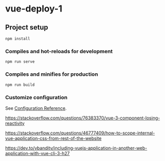 # vue-deploy-1

## Project setup
```
npm install
```

### Compiles and hot-reloads for development
```
npm run serve
```

### Compiles and minifies for production
```
npm run build
```

### Customize configuration
See [Configuration Reference](https://cli.vuejs.org/config/).


https://stackoverflow.com/questions/76383370/vue-3-component-losing-reactivity

https://stackoverflow.com/questions/46777409/how-to-scope-internal-vue-application-css-from-rest-of-the-website

https://dev.to/vbanditv/including-vuejs-application-in-another-web-application-with-vue-cli-3-h27